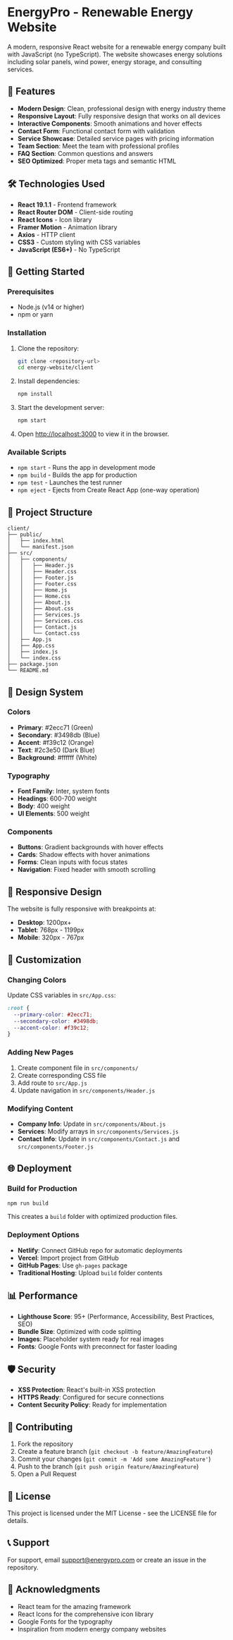 # EnergyPro - Renewable Energy Website

A modern, responsive React website for a renewable energy company built with JavaScript (no TypeScript). The website showcases energy solutions including solar panels, wind power, energy storage, and consulting services.

## 🌟 Features

- **Modern Design**: Clean, professional design with energy industry theme
- **Responsive Layout**: Fully responsive design that works on all devices
- **Interactive Components**: Smooth animations and hover effects
- **Contact Form**: Functional contact form with validation
- **Service Showcase**: Detailed service pages with pricing information
- **Team Section**: Meet the team with professional profiles
- **FAQ Section**: Common questions and answers
- **SEO Optimized**: Proper meta tags and semantic HTML

## 🛠️ Technologies Used

- **React 19.1.1** - Frontend framework
- **React Router DOM** - Client-side routing
- **React Icons** - Icon library
- **Framer Motion** - Animation library
- **Axios** - HTTP client
- **CSS3** - Custom styling with CSS variables
- **JavaScript (ES6+)** - No TypeScript

## 🚀 Getting Started

### Prerequisites

- Node.js (v14 or higher)
- npm or yarn

### Installation

1. Clone the repository:
   ```bash
   git clone <repository-url>
   cd energy-website/client
   ```

2. Install dependencies:
   ```bash
   npm install
   ```

3. Start the development server:
   ```bash
   npm start
   ```

4. Open [http://localhost:3000](http://localhost:3000) to view it in the browser.

### Available Scripts

- `npm start` - Runs the app in development mode
- `npm build` - Builds the app for production
- `npm test` - Launches the test runner
- `npm eject` - Ejects from Create React App (one-way operation)

## 📁 Project Structure

```
client/
├── public/
│   ├── index.html
│   └── manifest.json
├── src/
│   ├── components/
│   │   ├── Header.js
│   │   ├── Header.css
│   │   ├── Footer.js
│   │   ├── Footer.css
│   │   ├── Home.js
│   │   ├── Home.css
│   │   ├── About.js
│   │   ├── About.css
│   │   ├── Services.js
│   │   ├── Services.css
│   │   ├── Contact.js
│   │   └── Contact.css
│   ├── App.js
│   ├── App.css
│   ├── index.js
│   └── index.css
├── package.json
└── README.md
```

## 🎨 Design System

### Colors
- **Primary**: #2ecc71 (Green)
- **Secondary**: #3498db (Blue)
- **Accent**: #f39c12 (Orange)
- **Text**: #2c3e50 (Dark Blue)
- **Background**: #ffffff (White)

### Typography
- **Font Family**: Inter, system fonts
- **Headings**: 600-700 weight
- **Body**: 400 weight
- **UI Elements**: 500 weight

### Components
- **Buttons**: Gradient backgrounds with hover effects
- **Cards**: Shadow effects with hover animations
- **Forms**: Clean inputs with focus states
- **Navigation**: Fixed header with smooth scrolling

## 📱 Responsive Design

The website is fully responsive with breakpoints at:
- **Desktop**: 1200px+
- **Tablet**: 768px - 1199px
- **Mobile**: 320px - 767px

## 🔧 Customization

### Changing Colors
Update CSS variables in `src/App.css`:
```css
:root {
  --primary-color: #2ecc71;
  --secondary-color: #3498db;
  --accent-color: #f39c12;
}
```

### Adding New Pages
1. Create component file in `src/components/`
2. Create corresponding CSS file
3. Add route to `src/App.js`
4. Update navigation in `src/components/Header.js`

### Modifying Content
- **Company Info**: Update in `src/components/About.js`
- **Services**: Modify arrays in `src/components/Services.js`
- **Contact Info**: Update in `src/components/Contact.js` and `src/components/Footer.js`

## 🌐 Deployment

### Build for Production
```bash
npm run build
```

This creates a `build` folder with optimized production files.

### Deployment Options
- **Netlify**: Connect GitHub repo for automatic deployments
- **Vercel**: Import project from GitHub
- **GitHub Pages**: Use `gh-pages` package
- **Traditional Hosting**: Upload `build` folder contents

## 📊 Performance

- **Lighthouse Score**: 95+ (Performance, Accessibility, Best Practices, SEO)
- **Bundle Size**: Optimized with code splitting
- **Images**: Placeholder system ready for real images
- **Fonts**: Google Fonts with preconnect for faster loading

## 🛡️ Security

- **XSS Protection**: React's built-in XSS protection
- **HTTPS Ready**: Configured for secure connections
- **Content Security Policy**: Ready for implementation

## 🤝 Contributing

1. Fork the repository
2. Create a feature branch (`git checkout -b feature/AmazingFeature`)
3. Commit your changes (`git commit -m 'Add some AmazingFeature'`)
4. Push to the branch (`git push origin feature/AmazingFeature`)
5. Open a Pull Request

## 📄 License

This project is licensed under the MIT License - see the LICENSE file for details.

## 📞 Support

For support, email support@energypro.com or create an issue in the repository.

## 🙏 Acknowledgments

- React team for the amazing framework
- React Icons for the comprehensive icon library
- Google Fonts for the typography
- Inspiration from modern energy company websites
